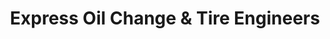 ---
title: "Express Oil Change & Tire Engineers"
url: /buford/express-oil-change-and-tire-engineers/
shop: tyres
---